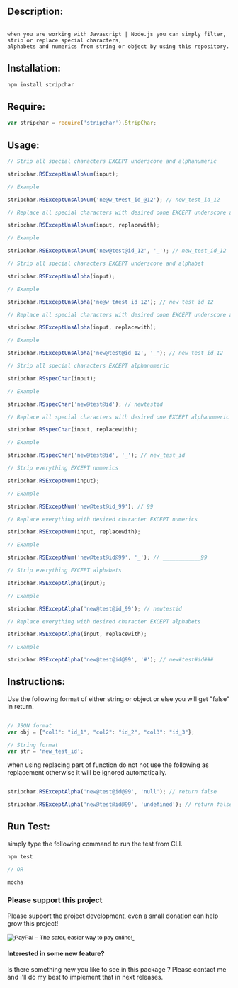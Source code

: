 ## Description:
```

when you are working with Javascript | Node.js you can simply filter, strip or replace special characters,
alphabets and numerics from string or object by using this repository.
```

## Installation:

```javascript
npm install stripchar
```

## Require:
```javascript
var stripchar = require('stripchar').StripChar;
```

## Usage:

```javascript
// Strip all special characters EXCEPT underscore and alphanumeric

stripchar.RSExceptUnsAlpNum(input);

// Example

stripchar.RSExceptUnsAlpNum('ne@w_t#est_id_@12'); // new_test_id_12
```

```javascript
// Replace all special characters with desired oone EXCEPT underscore and alphanumeric

stripchar.RSExceptUnsAlpNum(input, replacewith);

// Example

stripchar.RSExceptUnsAlpNum('new@test@id_12', '_'); // new_test_id_12
```


```javascript
// Strip all special characters EXCEPT underscore and alphabet

stripchar.RSExceptUnsAlpha(input);

// Example

stripchar.RSExceptUnsAlpha('ne@w_t#est_id_12'); // new_test_id_12
```

```javascript
// Replace all special characters with desired oone EXCEPT underscore and alphabet

stripchar.RSExceptUnsAlpha(input, replacewith);

// Example

stripchar.RSExceptUnsAlpha('new@test@id_12', '_'); // new_test_id_12
```


```javascript
// Strip all special characters EXCEPT alphanumeric

stripchar.RSspecChar(input);

// Example

stripchar.RSspecChar('new@test@id'); // newtestid
```

```javascript
// Replace all special characters with desired one EXCEPT alphanumeric

stripchar.RSspecChar(input, replacewith);

// Example

stripchar.RSspecChar('new@test@id', '_'); // new_test_id
```


```javascript
// Strip everything EXCEPT numerics

stripchar.RSExceptNum(input);

// Example

stripchar.RSExceptNum('new@test@id_99'); // 99
```

```javascript
// Replace everything with desired character EXCEPT numerics

stripchar.RSExceptNum(input, replacewith);

// Example

stripchar.RSExceptNum('new@test@id@99', '_'); // ____________99
```


```javascript
// Strip everything EXCEPT alphabets

stripchar.RSExceptAlpha(input);

// Example

stripchar.RSExceptAlpha('new@test@id_99'); // newtestid
```

```javascript
// Replace everything with desired character EXCEPT alphabets

stripchar.RSExceptAlpha(input, replacewith);

// Example

stripchar.RSExceptAlpha('new@test@id@99', '#'); // new#test#id###
```


## Instructions:

Use the following format of either string or object or else you will get "false" in return.

```javascript

// JSON format
var obj = {"col1": "id_1", "col2": "id_2", "col3": "id_3"};

// String format
var str = 'new_test_id';
```

when using replacing part of function do not not use the following as replacement otherwise it will be ignored automatically.

```javascript

stripchar.RSExceptAlpha('new@test@id@99', 'null'); // return false

stripchar.RSExceptAlpha('new@test@id@99', 'undefined'); // return false
```

## Run Test:

simply type the following command to run the test from CLI.

```javascript
npm test

// OR

mocha
```


### Please support this project
Please support the project development, even a small donation can help grow this project!

<a href="https://www.paypal.com/cgi-bin/webscr?cmd=_s-xclick&hosted_button_id=7V57PFMAZHKLA" target="_blank"><input type="image" src="https://www.paypalobjects.com/en_US/GB/i/btn/btn_donateCC_LG.gif" border="0" name="submit" alt="PayPal – The safer, easier way to pay online!">
<img alt="" border="0" src="https://www.paypalobjects.com/en_GB/i/scr/pixel.gif" width="1" height="1"></a>

#### Interested in some new feature?
Is there something new you like to see in this package ?
Please contact me and i'll do my best to implement that in next releases.